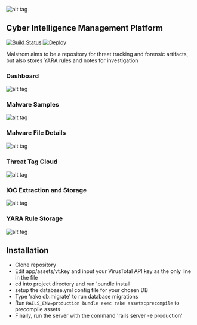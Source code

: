 ![alt tag](app/assets/images/Malstrom.png)  

Cyber Intelligence Management Platform
---------
[![Build Status](https://travis-ci.org/byt3smith/malstrom.svg?branch=master)](https://travis-ci.org/byt3smith/malstrom)
[![Deploy](https://www.herokucdn.com/deploy/button.svg)](https://heroku.com/deploy)

Malstrom aims to be a repository for threat tracking and forensic artifacts, but also stores YARA rules and notes for investigation

### Dashboard
![alt tag](docs/malstrom_dash.png)

### Malware Samples
![alt tag](docs/malware_samples.png)

### Malware File Details
![alt tag](docs/sample_analysis.png)

### Threat Tag Cloud
![alt tag](docs/tag_cloud.png)

### IOC Extraction and Storage
![alt tag](docs/ioc_imports.png)

### YARA Rule Storage
![alt tag](docs/yara_rules.png)

Installation
---------
* Clone repository
* Edit app/assets/vt.key and input your VirusTotal API key as the only line in the file
* cd into project directory and run 'bundle install'
* setup the database.yml config file for your chosen DB
* Type 'rake db:migrate' to run database migrations
* Run 
`RAILS_ENV=production bundle exec rake assets:precompile` to precompile assets
* Finally, run the server with the command 'rails server -e production'
